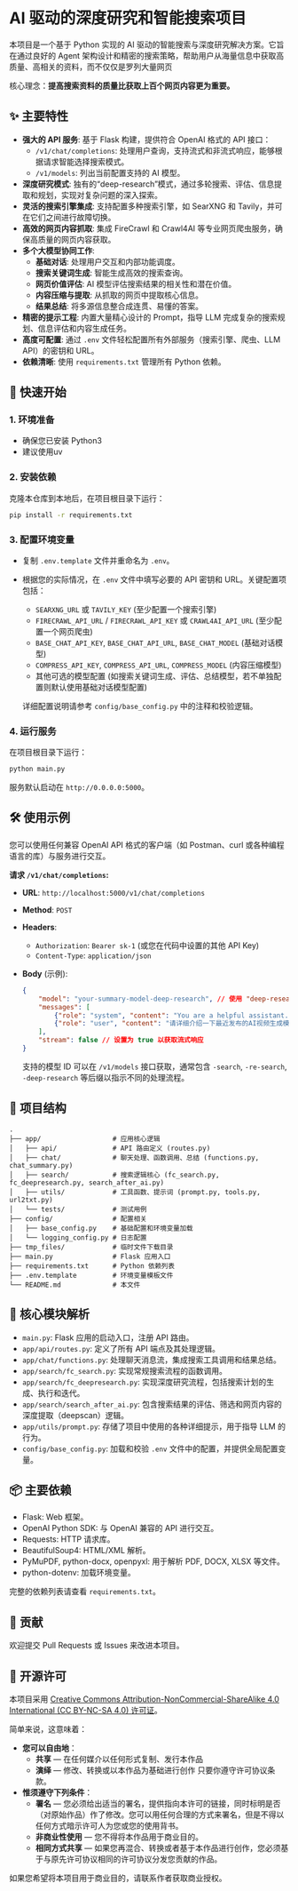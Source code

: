 # AI 驱动的深度研究和智能搜索项目

本项目是一个基于 Python 实现的 AI 驱动的智能搜索与深度研究解决方案。它旨在通过良好的 Agent 架构设计和精密的搜索策略，帮助用户从海量信息中获取高质量、高相关的资料，而不仅仅是罗列大量网页

核心理念：**提高搜索资料的质量比获取上百个网页内容更为重要。**

## ✨ 主要特性

*   **强大的 API 服务**: 基于 Flask 构建，提供符合 OpenAI 格式的 API 接口：
    *   `/v1/chat/completions`: 处理用户查询，支持流式和非流式响应，能够根据请求智能选择搜索模式。
    *   `/v1/models`: 列出当前配置支持的 AI 模型。
*   **深度研究模式**: 独有的“deep-research”模式，通过多轮搜索、评估、信息提取和规划，实现对复杂问题的深入探索。
*   **灵活的搜索引擎集成**: 支持配置多种搜索引擎，如 SearXNG 和 Tavily，并可在它们之间进行故障切换。
*   **高效的网页内容抓取**: 集成 FireCrawl 和 Crawl4AI 等专业网页爬虫服务，确保高质量的网页内容获取。
*   **多个大模型协同工作**:
    *   **基础对话**: 处理用户交互和内部功能调度。
    *   **搜索关键词生成**: 智能生成高效的搜索查询。
    *   **网页价值评估**: AI 模型评估搜索结果的相关性和潜在价值。
    *   **内容压缩与提取**: 从抓取的网页中提取核心信息。
    *   **结果总结**: 将多源信息整合成连贯、易懂的答案。
*   **精密的提示工程**: 内置大量精心设计的 Prompt，指导 LLM 完成复杂的搜索规划、信息评估和内容生成任务。
*   **高度可配置**: 通过 `.env` 文件轻松配置所有外部服务（搜索引擎、爬虫、LLM API）的密钥和 URL。
*   **依赖清晰**: 使用 `requirements.txt` 管理所有 Python 依赖。

## 🚀 快速开始

### 1. 环境准备

*   确保您已安装 Python3
*   建议使用uv

### 2. 安装依赖

克隆本仓库到本地后，在项目根目录下运行：

```bash
pip install -r requirements.txt
```

### 3. 配置环境变量

*   复制 `.env.template` 文件并重命名为 `.env`。
*   根据您的实际情况，在 `.env` 文件中填写必要的 API 密钥和 URL。关键配置项包括：
    *   `SEARXNG_URL` 或 `TAVILY_KEY` (至少配置一个搜索引擎)
    *   `FIRECRAWL_API_URL` / `FIRECRAWL_API_KEY` 或 `CRAWL4AI_API_URL` (至少配置一个网页爬虫)
    *   `BASE_CHAT_API_KEY`, `BASE_CHAT_API_URL`, `BASE_CHAT_MODEL` (基础对话模型)
    *   `COMPRESS_API_KEY`, `COMPRESS_API_URL`, `COMPRESS_MODEL` (内容压缩模型)
    *   其他可选的模型配置 (如搜索关键词生成、评估、总结模型，若不单独配置则默认使用基础对话模型配置)

    详细配置说明请参考 `config/base_config.py` 中的注释和校验逻辑。

### 4. 运行服务

在项目根目录下运行：

```bash
python main.py
```

服务默认启动在 `http://0.0.0.0:5000`。

## 🛠️ 使用示例

您可以使用任何兼容 OpenAI API 格式的客户端（如 Postman、curl 或各种编程语言的库）与服务进行交互。

**请求 `/v1/chat/completions`:**

*   **URL**: `http://localhost:5000/v1/chat/completions`
*   **Method**: `POST`
*   **Headers**:
    *   `Authorization`: `Bearer sk-1` (或您在代码中设置的其他 API Key)
    *   `Content-Type`: `application/json`
*   **Body** (示例):

    ```json
    {
        "model": "your-summary-model-deep-research", // 使用 "deep-research" 后缀触发深度研究模式
        "messages": [
            {"role": "system", "content": "You are a helpful assistant."},
            {"role": "user", "content": "请详细介绍一下最近发布的AI视频生成模型Sora和Kling，并对比它们的区别。"}
        ],
        "stream": false // 设置为 true 以获取流式响应
    }
    ```

    支持的模型 ID 可以在 `/v1/models` 接口获取，通常包含 `-search`, `-re-search`, `-deep-research` 等后缀以指示不同的处理流程。

## 📁 项目结构

```
.
├── app/                  # 应用核心逻辑
│   ├── api/              # API 路由定义 (routes.py)
│   ├── chat/             # 聊天处理、函数调用、总结 (functions.py, chat_summary.py)
│   ├── search/           # 搜索逻辑核心 (fc_search.py, fc_deepresearch.py, search_after_ai.py)
│   ├── utils/            # 工具函数、提示词 (prompt.py, tools.py, url2txt.py)
│   └── tests/            # 测试用例
├── config/               # 配置相关
│   ├── base_config.py    # 基础配置和环境变量加载
│   └── logging_config.py # 日志配置
├── tmp_files/            # 临时文件下载目录
├── main.py               # Flask 应用入口
├── requirements.txt      # Python 依赖列表
├── .env.template         # 环境变量模板文件
└── README.md             # 本文件
```

## 🔧 核心模块解析

*   `main.py`: Flask 应用的启动入口，注册 API 路由。
*   `app/api/routes.py`: 定义了所有 API 端点及其处理逻辑。
*   `app/chat/functions.py`: 处理聊天消息流，集成搜索工具调用和结果总结。
*   `app/search/fc_search.py`: 实现常规搜索流程的函数调用。
*   `app/search/fc_deepresearch.py`: 实现深度研究流程，包括搜索计划的生成、执行和迭代。
*   `app/search/search_after_ai.py`: 包含搜索结果的评估、筛选和网页内容的深度提取（deepscan）逻辑。
*   `app/utils/prompt.py`: 存储了项目中使用的各种详细提示，用于指导 LLM 的行为。
*   `config/base_config.py`: 加载和校验 `.env` 文件中的配置，并提供全局配置变量。

## 📦 主要依赖

*   Flask: Web 框架。
*   OpenAI Python SDK: 与 OpenAI 兼容的 API 进行交互。
*   Requests: HTTP 请求库。
*   BeautifulSoup4: HTML/XML 解析。
*   PyMuPDF, python-docx, openpyxl: 用于解析 PDF, DOCX, XLSX 等文件。
*   python-dotenv: 加载环境变量。

完整的依赖列表请查看 `requirements.txt`。

## 🤝 贡献

欢迎提交 Pull Requests 或 Issues 来改进本项目。

## 📄 开源许可

本项目采用 [Creative Commons Attribution-NonCommercial-ShareAlike 4.0 International (CC BY-NC-SA 4.0) 许可证](http://creativecommons.org/licenses/by-nc-sa/4.0/)。

简单来说，这意味着：
*   **您可以自由地**：
    *   **共享** — 在任何媒介以任何形式复制、发行本作品
    *   **演绎** — 修改、转换或以本作品为基础进行创作
    只要你遵守许可协议条款。
*   **惟须遵守下列条件**：
    *   **署名** — 您必须给出适当的署名，提供指向本许可的链接，同时标明是否（对原始作品）作了修改。您可以用任何合理的方式来署名，但是不得以任何方式暗示许可人为您或您的使用背书。
    *   **非商业性使用** — 您不得将本作品用于商业目的。
    *   **相同方式共享** — 如果您再混合、转换或者基于本作品进行创作，您必须基于与原先许可协议相同的许可协议分发您贡献的作品。

如果您希望将本项目用于商业目的，请联系作者获取商业授权。